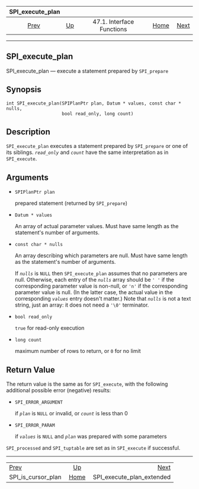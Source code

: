 <!--?xml version="1.0" encoding="UTF-8" standalone="no"?-->

|                     SPI\_execute\_plan                    |                                                      |                           |                                                       |                                                                         |
| :-------------------------------------------------------: | :--------------------------------------------------- | :-----------------------: | ----------------------------------------------------: | ----------------------------------------------------------------------: |
| [Prev](spi-spi-is-cursor-plan.html "SPI_is_cursor_plan")  | [Up](spi-interface.html "47.1. Interface Functions") | 47.1. Interface Functions | [Home](index.html "PostgreSQL 17devel Documentation") |  [Next](spi-spi-execute-plan-extended.html "SPI_execute_plan_extended") |

***

[]()

## SPI\_execute\_plan

SPI\_execute\_plan — execute a statement prepared by `SPI_prepare`

## Synopsis

    int SPI_execute_plan(SPIPlanPtr plan, Datum * values, const char * nulls,
                         bool read_only, long count)

## Description

`SPI_execute_plan` executes a statement prepared by `SPI_prepare` or one of its siblings. *`read_only`* and *`count`* have the same interpretation as in `SPI_execute`.

## Arguments

*   `SPIPlanPtr plan`

    prepared statement (returned by `SPI_prepare`)

*   `Datum * values`

    An array of actual parameter values. Must have same length as the statement's number of arguments.

*   `const char * nulls`

    An array describing which parameters are null. Must have same length as the statement's number of arguments.

    If *`nulls`* is `NULL` then `SPI_execute_plan` assumes that no parameters are null. Otherwise, each entry of the *`nulls`* array should be `' '` if the corresponding parameter value is non-null, or `'n'` if the corresponding parameter value is null. (In the latter case, the actual value in the corresponding *`values`* entry doesn't matter.) Note that *`nulls`* is not a text string, just an array: it does not need a `'\0'` terminator.

*   `bool read_only`

    `true` for read-only execution

*   `long count`

    maximum number of rows to return, or `0` for no limit

## Return Value

The return value is the same as for `SPI_execute`, with the following additional possible error (negative) results:

*   `SPI_ERROR_ARGUMENT`

    if *`plan`* is `NULL` or invalid, or *`count`* is less than 0

*   `SPI_ERROR_PARAM`

    if *`values`* is `NULL` and *`plan`* was prepared with some parameters

`SPI_processed` and `SPI_tuptable` are set as in `SPI_execute` if successful.

***

|                                                           |                                                       |                                                                         |
| :-------------------------------------------------------- | :---------------------------------------------------: | ----------------------------------------------------------------------: |
| [Prev](spi-spi-is-cursor-plan.html "SPI_is_cursor_plan")  |  [Up](spi-interface.html "47.1. Interface Functions") |  [Next](spi-spi-execute-plan-extended.html "SPI_execute_plan_extended") |
| SPI\_is\_cursor\_plan                                     | [Home](index.html "PostgreSQL 17devel Documentation") |                                            SPI\_execute\_plan\_extended |
